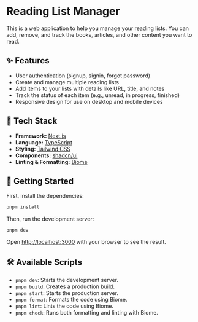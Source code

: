 # Reading List Manager

This is a web application to help you manage your reading lists. You can add, remove, and track the books, articles, and other content you want to read.

## ✨ Features

-   User authentication (signup, signin, forgot password)
-   Create and manage multiple reading lists
-   Add items to your lists with details like URL, title, and notes
-   Track the status of each item (e.g., unread, in progress, finished)
-   Responsive design for use on desktop and mobile devices

## 🚀 Tech Stack

-   **Framework:** [Next.js](https://nextjs.org/)
-   **Language:** [TypeScript](https://www.typescriptlang.org/)
-   **Styling:** [Tailwind CSS](https://tailwindcss.com/)
-   **Components:** [shadcn/ui](https://ui.shadcn.com/)
-   **Linting & Formatting:** [Biome](https://biomejs.dev/)

## 🏁 Getting Started

First, install the dependencies:

```bash
pnpm install
```

Then, run the development server:

```bash
pnpm dev
```

Open [http://localhost:3000](http://localhost:3000) with your browser to see the result.

## 🛠️ Available Scripts

-   `pnpm dev`: Starts the development server.
-   `pnpm build`: Creates a production build.
-   `pnpm start`: Starts the production server.
-   `pnpm format`: Formats the code using Biome.
-   `pnpm lint`: Lints the code using Biome.
-   `pnpm check`: Runs both formatting and linting with Biome.